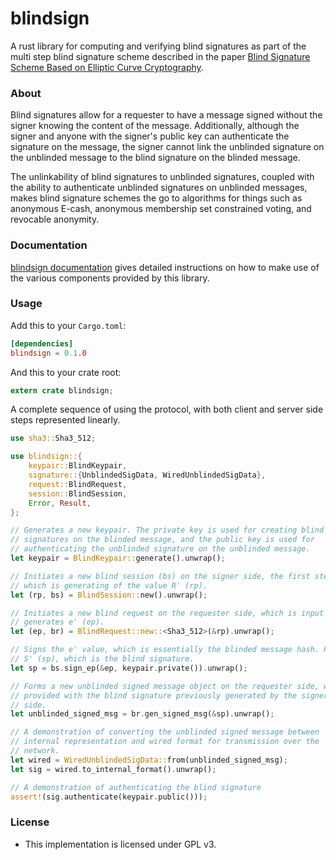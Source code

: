 blindsign
=====

A rust library for computing and verifying blind signatures as part of the multi
step blind signature scheme described in the paper [Blind Signature Scheme Based on Elliptic Curve Cryptography](pdfs.semanticscholar.org/e58a/1713858a9e18abfc05de244e.pdf).

### About

Blind signatures allow for a requester to have a message signed without the
signer knowing the content of the message. Additionally, although the signer
and anyone with the signer's public key can authenticate the signature on the
message, the signer cannot link the unblinded signature on the unblinded message
to the blind signature on the blinded message.

The unlinkability of blind signatures to unblinded signatures, coupled with the
ability to authenticate unblinded signatures on unblinded messages, makes blind
signature schemes the go to algorithms for things such as anonymous E-cash,
anonymous membership set constrained voting, and revocable anonymity.

### Documentation

[blindsign documentation](https://docs.rs/blindsign) gives detailed instructions
on how to make use of the various components provided by this library.

### Usage

Add this to your `Cargo.toml`:

```toml
[dependencies]
blindsign = 0.1.0
```

And this to your crate root:

```rust
extern crate blindsign;
```

A complete sequence of using the protocol, with both client and server side
steps represented linearly.

```rust
use sha3::Sha3_512;

use blindsign::{
    keypair::BlindKeypair,
    signature::{UnblindedSigData, WiredUnblindedSigData},
    request::BlindRequest,
    session::BlindSession,
    Error, Result,
};

// Generates a new keypair. The private key is used for creating blind
// signatures on the blinded message, and the public key is used for
// authenticating the unblinded signature on the unblinded message.
let keypair = BlindKeypair::generate().unwrap();

// Initiates a new blind session (bs) on the signer side, the first step of
// which is generating of the value R' (rp).
let (rp, bs) = BlindSession::new().unwrap();

// Initiates a new blind request on the requester side, which is input R' and
// generates e' (ep).
let (ep, br) = BlindRequest::new::<Sha3_512>(&rp).unwrap();

// Signs the e' value, which is essentially the blinded message hash. Produces
// S' (sp), which is the blind signature.
let sp = bs.sign_ep(&ep, keypair.private()).unwrap();

// Forms a new unblinded signed message object on the requester side, when
// provided with the blind signature previously generated by the signer
// side.
let unblinded_signed_msg = br.gen_signed_msg(&sp).unwrap();

// A demonstration of converting the unblinded signed message between
// internal representation and wired format for transmission over the
// network.
let wired = WiredUnblindedSigData::from(unblinded_signed_msg);
let sig = wired.to_internal_format().unwrap();

// A demonstration of authenticating the blind signature
assert!(sig.authenticate(keypair.public()));
```

### License

* This implementation is licensed under GPL v3.

